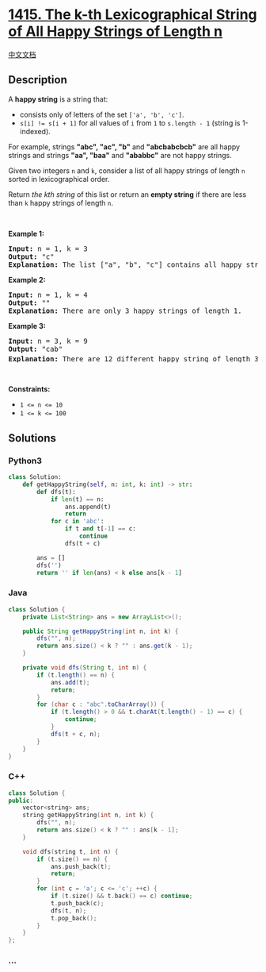 # [1415. The k-th Lexicographical String of All Happy Strings of Length n](https://leetcode.com/problems/the-k-th-lexicographical-string-of-all-happy-strings-of-length-n)

[中文文档](/solution/1400-1499/1415.The%20k-th%20Lexicographical%20String%20of%20All%20Happy%20Strings%20of%20Length%20n/README.md)

## Description

<p>A <strong>happy string</strong> is a string that:</p>

<ul>
	<li>consists only of letters of the set <code>[&#39;a&#39;, &#39;b&#39;, &#39;c&#39;]</code>.</li>
	<li><code>s[i] != s[i + 1]</code> for all values of <code>i</code> from <code>1</code> to <code>s.length - 1</code> (string is 1-indexed).</li>
</ul>

<p>For example, strings <strong>&quot;abc&quot;, &quot;ac&quot;, &quot;b&quot;</strong> and <strong>&quot;abcbabcbcb&quot;</strong> are all happy strings and strings <strong>&quot;aa&quot;, &quot;baa&quot;</strong> and <strong>&quot;ababbc&quot;</strong> are not happy strings.</p>

<p>Given two integers <code>n</code> and <code>k</code>, consider a list of all happy strings of length <code>n</code> sorted in lexicographical order.</p>

<p>Return <em>the kth string</em> of this list or return an <strong>empty string</strong> if there are less than <code>k</code> happy strings of length <code>n</code>.</p>

<p>&nbsp;</p>
<p><strong class="example">Example 1:</strong></p>

<pre>
<strong>Input:</strong> n = 1, k = 3
<strong>Output:</strong> &quot;c&quot;
<strong>Explanation:</strong> The list [&quot;a&quot;, &quot;b&quot;, &quot;c&quot;] contains all happy strings of length 1. The third string is &quot;c&quot;.
</pre>

<p><strong class="example">Example 2:</strong></p>

<pre>
<strong>Input:</strong> n = 1, k = 4
<strong>Output:</strong> &quot;&quot;
<strong>Explanation:</strong> There are only 3 happy strings of length 1.
</pre>

<p><strong class="example">Example 3:</strong></p>

<pre>
<strong>Input:</strong> n = 3, k = 9
<strong>Output:</strong> &quot;cab&quot;
<strong>Explanation:</strong> There are 12 different happy string of length 3 [&quot;aba&quot;, &quot;abc&quot;, &quot;aca&quot;, &quot;acb&quot;, &quot;bab&quot;, &quot;bac&quot;, &quot;bca&quot;, &quot;bcb&quot;, &quot;cab&quot;, &quot;cac&quot;, &quot;cba&quot;, &quot;cbc&quot;]. You will find the 9<sup>th</sup> string = &quot;cab&quot;
</pre>

<p>&nbsp;</p>
<p><strong>Constraints:</strong></p>

<ul>
	<li><code>1 &lt;= n &lt;= 10</code></li>
	<li><code>1 &lt;= k &lt;= 100</code></li>
</ul>

## Solutions

<!-- tabs:start -->

### **Python3**

```python
class Solution:
    def getHappyString(self, n: int, k: int) -> str:
        def dfs(t):
            if len(t) == n:
                ans.append(t)
                return
            for c in 'abc':
                if t and t[-1] == c:
                    continue
                dfs(t + c)

        ans = []
        dfs('')
        return '' if len(ans) < k else ans[k - 1]
```

### **Java**

```java
class Solution {
    private List<String> ans = new ArrayList<>();

    public String getHappyString(int n, int k) {
        dfs("", n);
        return ans.size() < k ? "" : ans.get(k - 1);
    }

    private void dfs(String t, int n) {
        if (t.length() == n) {
            ans.add(t);
            return;
        }
        for (char c : "abc".toCharArray()) {
            if (t.length() > 0 && t.charAt(t.length() - 1) == c) {
                continue;
            }
            dfs(t + c, n);
        }
    }
}
```

### **C++**

```cpp
class Solution {
public:
    vector<string> ans;
    string getHappyString(int n, int k) {
        dfs("", n);
        return ans.size() < k ? "" : ans[k - 1];
    }

    void dfs(string t, int n) {
        if (t.size() == n) {
            ans.push_back(t);
            return;
        }
        for (int c = 'a'; c <= 'c'; ++c) {
            if (t.size() && t.back() == c) continue;
            t.push_back(c);
            dfs(t, n);
            t.pop_back();
        }
    }
};
```

### **...**

```

```

<!-- tabs:end -->
